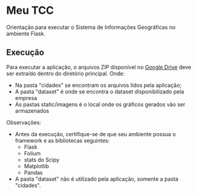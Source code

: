 # Meu TCC

Orientação para executar o Sistema de Informações Geográficas no ambiente Flask.

## Execução

Para executar a aplicação, o arquivos ZIP disponível no [Google Drive](https://drive.google.com/file/d/1INNV341FqIuCswYtEQI3Le1K-UBa_13i/view?usp=sharing) deve ser extraído dentro do diretório principal. Onde:
- Na pasta "cidades" se encontram os arquivos lidos pela aplicação;
- A pasta "dataset" é onde se encontra o dataset disponibilizado pela empresa
- As pastas static/imagens é o local onde os gráficos gerados vão ser armazenados

Observações:
- Antes da execução, certifique-se de que seu ambiente possua o framework e as bibliotecas seguintes:
  - Flask
  - Folium
  - stats do Scipy
  - Matplotlib
  - Pandas
- A pasta "dataset" não é utilizado pela aplicação, somente a pasta "cidades".
